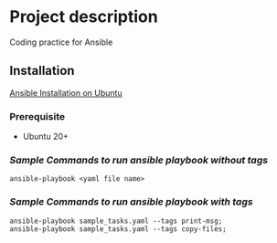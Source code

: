 # Project description
Coding practice for Ansible

## Installation 
[Ansible Installation on Ubuntu](https://docs.ansible.com/ansible/latest/installation_guide/installation_distros.html)

### Prerequisite
- Ubuntu 20+

### _Sample Commands to run ansible playbook without tags_
```
ansible-playbook <yaml file name>
```

### _Sample Commands to run ansible playbook with tags_
```
ansible-playbook sample_tasks.yaml --tags print-msg;
ansible-playbook sample_tasks.yaml --tags copy-files;
```
